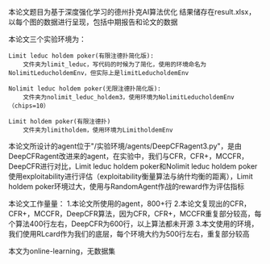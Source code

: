 本论文题目为基于深度强化学习的德州扑克AI算法优化
结果储存在result.xlsx，以每个图的数据进行呈现，包括中期报告和论文的数据

本论文三个实验环境为：

    Limit leduc holdem poker(有限注德扑简化版):
        文件夹为limit_leduc，写代码的时候为了简化，使用的环境命名为NolimitLeducholdemEnv，但实际上是limitLeducholdemEnv

    Nolimit leduc holdem poker(无限注德扑简化版):
        文件夹为nolimit_leduc_holdem3，使用环境为NolimitLeducholdemEnv（chips=10）
        
    Limit holdem poker(有限注德扑)
        文件夹为limitholdem，使用环境为LimitholdemEnv

本论文所设计的agent位于"/实验环境/agents/DeepCFRagent3.py"，是由DeepCFRagent改进来的agent，在实验中，我们与CFR，CFR+，MCCFR，DeepCFR进行对比，Limit leduc holdem poker和Nolimit leduc holdem poker使用exploitability进行评估（exploitability衡量算法与纳什均衡的距离），Limit holdem poker环境过大，使用与RandomAgent作战的reward作为评估指标

本论文工作量量：
    1.本论文所使用的agent，800+行
    2.本论文复现出的CFR，CFR+，MCCFR，DeepCFR算法，因为CFR，CFR+，MCCFR重复部分较高，每个算法400行左右，DeepCFR为600行，以上算法都未开源
    3.本文使用的环境，我们使用RLcard作为我们的底层，每个环境大约为500行左右，重复部分较高

本文为online-learning，无数据集
